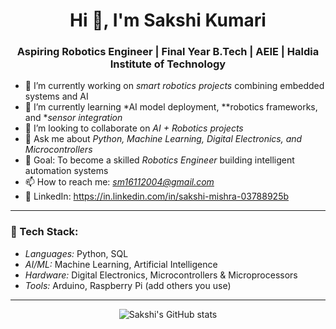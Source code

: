 <h1 align="center">Hi 👋, I'm Sakshi Kumari</h1>
<h3 align="center">Aspiring Robotics Engineer | Final Year B.Tech | AEIE | Haldia Institute of Technology</h3>

- 🔭 I’m currently working on *smart robotics projects* combining embedded systems and AI  
- 🌱 I’m currently learning *AI model deployment, **robotics frameworks, and **sensor integration*  
- 👯 I’m looking to collaborate on *AI + Robotics projects*  
- 💬 Ask me about *Python, Machine Learning, Digital Electronics, and Microcontrollers*  
- 🎯 Goal: To become a skilled *Robotics Engineer* building intelligent automation systems  
- 📫 How to reach me: *sm16112004@gmail.com*  
- 🔗 LinkedIn: https://in.linkedin.com/in/sakshi-mishra-03788925b

---

### 🚀 Tech Stack:
- *Languages:* Python, SQL  
- *AI/ML:* Machine Learning, Artificial Intelligence  
- *Hardware:* Digital Electronics, Microcontrollers & Microprocessors  
- *Tools:* Arduino, Raspberry Pi (add others you use)  

---

<p align="center">
  <img src="https://github-readme-stats.vercel.app/api?username=mishrasakshi16&show_icons=true&theme=radical" alt="Sakshi's GitHub stats" />
</p>
